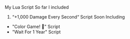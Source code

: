 My Lua Script
So far I included
1. “+1,000 Damage Every Second“ Script
Soon Including
- "Color Game! 🎨" Script
- "Wait For 1 Year" Script
